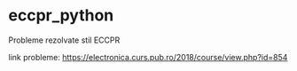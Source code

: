 # eccpr_python
Probleme rezolvate stil ECCPR

link probleme: https://electronica.curs.pub.ro/2018/course/view.php?id=854
